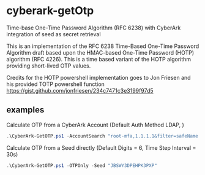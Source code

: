 # cyberark-getOtp
Time-base One-Time Password Algorithm (RFC 6238) with CyberArk integration of seed as secret retrieval

This is an implementation of the RFC 6238 Time-Based One-Time Password Algorithm draft based upon the HMAC-based One-Time Password (HOTP) algorithm (RFC 4226). This is a time based variant of the HOTP algorithm providing short-lived OTP values.

Credits for the HOTP powershell implementation goes to Jon Friesen and his provided TOTP powershell function https://gist.github.com/jonfriesen/234c7471c3e3199f97d5

## examples
Calculate OTP from a CyberArk Account (Default Auth Method LDAP, )

```powershell
.\CyberArk-GetOTP.ps1 -AccountSearch "root-mfa,1.1.1.1&filter=safeName eq AWS_ROOT"
```

Calculate OTP from a Seed directly (Default Digits = 6, Time Step Interval = 30s)
```powershell
.\CyberArk-GetOTP.ps1 -OTPOnly -Seed "JBSWY3DPEHPK3PXP"
```
